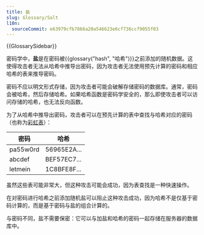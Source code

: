 ```yaml
---
title: 盐
slug: Glossary/Salt
l10n:
  sourceCommit: e63979cfb7866a20a546623e6cf736ccf9055f03
---
```


{{GlossarySidebar}}

密码学中，**盐**是在密码被{{glossary("hash", "哈希")}}之前添加的随机数据。这使得攻击者无法从哈希中推导出密码，因为攻击者无法使用预先计算的密码和相应哈希的表来推导密码。

密码不应以明文形式存储，因为攻击者可能会破解存储密码的数据库。通常，密码会被哈希，然后存储哈希。如果哈希函数是密码学安全的，那么即使攻击者可以访问存储的哈希，也无法反向函数。

为了从哈希中推导出密码，攻击者可以在预先计算的表中查找与哈希对应的密码（也称为[彩虹表](https://zh.wikipedia.org/wiki/彩虹表)）：

| 密码     | 哈希        |
| -------- | ----------- |
| pa55w0rd | 56965E2A... |
| abcdef   | BEF57EC7... |
| letmein  | 1C8BFE8F... |

虽然这些表可能非常大，但这种攻击可能会成功，因为表查找是一种快速操作。

在对密码进行哈希之前添加随机盐可以阻止这种攻击成功，因为哈希不是仅基于密码计算的，而是基于密码与盐的组合计算的。

与密码不同，盐不需要保密：它可以与加盐和哈希的密码一起存储在服务器的数据库中。
